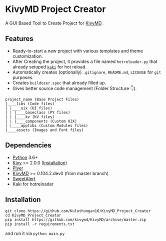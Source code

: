 # KivyMD Project Creator
A GUI Based Tool to Create Project for [KivyMD](https://github.com/kivymd/KivyMD).

## Features
* Ready-to-start a new project with various templates and theme customization.
* After Creating the project, it provides a file named `hotreloader.py` that already setuped [`kaki`](https://github.com/tito/kaki/) for hot reload.
* Automatically creates (optionally) `.gitignore`, `README.md`, `LICENSE` for `git` purposes.
* Creates `buildozer.spec` that already filled up.
* Gives better source code management (Folder Structure 👇).
```
project_name (Base Project Files)
|____libs (Code files)
| |____uix (UI files)
| | |____baseclass (PY files)
| | |____kv (KV files)
| | |____components (Custom UIX)
| |____applibs (Custom Modules files)
|____assets (Images and Font files)
```

## Dependencies
- [Python](https://www.python.org/) 3.6+
- [Kivy](https://github.com/kivy/kivy) >= 2.0.0 ([Installation](https://kivy.org/doc/stable/gettingstarted/installation.html))
- [Plyer](https://github.com/kivy/plyer)
- [KivyMD](https://github.com/kivymd/KivyMD) >= 0.104.2.dev0 (from master branch)
- [SweetAlert](https://github.com/kivymd-extensions/sweetalert)
- Kaki for hotreloader

## Installation
```
git clone https://github.com/Kulothungan16/KivyMD_Project_Creator
cd KivyMD_Project_Creator
pip install https://github.com/kivymd/KivyMD/archive/master.zip
pip install -r requirements.txt
```
and run it via `python main.py`

